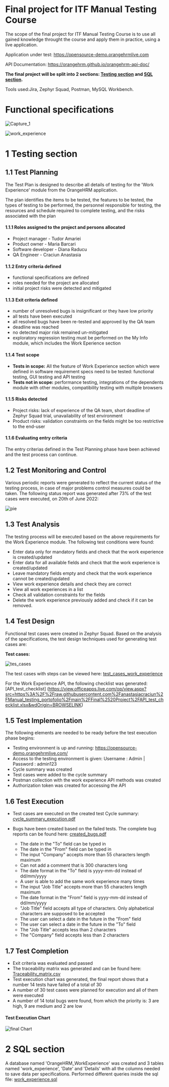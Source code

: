 # Final project for ITF Manual Testing Course

The scope of the final project for ITF Manual Testing Course is to use all gained knowledge throught the course and apply them in practice, using a live application. 

Application under test: https://opensource-demo.orangehrmlive.com

API Documentation: https://orangehrm.github.io/orangehrm-api-doc/

**The final project will be split into 2 sections: [Testing section](https://github.com/anastasiacraciun/Manual_testing_portofolio/blob/main/Final%20Project/README.md#1-testing-section) and [SQL section](https://github.com/anastasiacraciun/Manual_testing_portofolio/blob/main/Final%20Project/README.md#2-sql-section).**

Tools used:Jira, Zephyr Squad, Postman, MySQL Workbench.

# Functional specifications
![Capture_1](https://user-images.githubusercontent.com/103954649/171039487-7d2549a2-0806-413e-a5ce-a3804b522934.PNG)

![work_experience](https://user-images.githubusercontent.com/103954649/171039441-aaa655e2-085d-4a5a-b7db-618ebdeedaca.PNG)

# 1 Testing section

## 1.1 Test Planning

The Test Plan is designed to describe all details of testing for the 'Work Experience' module from the OrangeHRM application. 

The plan identifies the items to be tested, the features to be tested, the types of testing to be performed, the personnel responsible for testing, the resources and schedule required to complete testing, and the risks associated with the plan

#### 1.1.1 Roles assigned to the project and persons allocated
* Project manager - Tudor Amariei
* Product owner - Maria Barcari
* Software developer - Diana Raducu
* QA Engineer - Craciun Anastasia

#### 1.1.2 Entry criteria defined
* functional specifications are defined
* roles needed for the project are allocated
* initial project risks were detected and mitigated

#### 1.1.3 Exit criteria defined
* number of unresolved bugs is insignificant or they have low priority
* all tests have been executed
* all resolved bugs have been re-tested and approved by the QA team
* deadline was reached
* no detected major risk remained un-mitigated
* exploratory regression testing must be performed on the My Info module, which includes the Work Eperience section

#### 1.1.4 Test scope

* __Tests in scope:__ All the feature of Work Experience section which were defined in software requirement specs need to be tested: functional testing, GUI testing and API testing
* __Tests not in scope:__  performance testing, integrations of the dependents module with other modules, compatibility testing with multiple browsers

#### 1.1.5 Risks detected

* Project risks:  lack of experience of the QA team, short deadline of Zephyr Squad trial, unavailability of test environment
* Product risks: validation constraints on the fields might be too restrictive to the end-user

#### 1.1.6 Evaluating entry criteria

The entry criterias defined in the Test Planning phase have been achieved and the test process can continue. 

## 1.2 Test Monitoring and Control

Various periodic reports were generated to reflect the current status of the testing process, in case of major problems control measures could be taken. The following status report was generated after 73% of the test cases were executed, on 20th of June 2022:

![pie](https://user-images.githubusercontent.com/103954649/171379376-eb937000-dd08-4036-9a2a-cbcefd1b2e38.PNG)

## 1.3 Test Analysis

The testing process will be executed based on the above requirements for the Work Experience module. The following test conditions were found:

* Enter data only for mandatory fields and check that the work experience is created/updated
* Enter data for all available fields and check that the work experience is created/updated
* Leave mandatory fields empty and check that the work experience cannot be created/updated
* View work experience details and check they are correct
* View all work experiences in a list
* Check all validation constraints for the fields
* Delete the work experience previously added and check if it can be removed.

## 1.4 Test Design

Functional test cases were created in Zephyr Squad. Based on the analysis of the specifications, the test design techniques used for generating test cases 
are:

**Test cases:**

![tes_cases](https://user-images.githubusercontent.com/103954649/171224230-4dab0de5-2c91-40f4-9b92-d3f5a2a145cf.PNG)


The test cases with steps can be viewed here: [test_cases_work_experience](https://github.com/anastasiacraciun/Manual_testing_portofolio/blob/main/Final%20Project/Test%20Steps.pdf)

For the Work Experience API, the following checklist was generated:[API_test_checklist] (https://view.officeapps.live.com/op/view.aspx?src=https%3A%2F%2Fraw.githubusercontent.com%2Fanastasiacraciun%2FManual_testing_portofolio%2Fmain%2FFinal%2520Project%2FAPI_test_checklist.xlsx&wdOrigin=BROWSELINK)

## 1.5 Test Implementation

The following elements are needed to be ready before the test execution phase begins:

* Testing environment is up and running: https://opensource-demo.orangehrmlive.com/
* Access to the testing environment is given: Username : Admin | Password : admin123
* Cycle summary was created
* Test cases were added to the cycle summary
* Postman collection with the work experience API methods was created
* Authorization token was created for accessing the API

## 1.6 Test Execution

* Test cases are executed on the created test Cycle summary: [cycle_summary_execution.pdf](https://github.com/anastasiacraciun/Manual_testing_portofolio/blob/main/Final%20Project/Test%20Execution.pdf)

* Bugs have been created based on the failed tests. The complete bug reports can be found here: [created_bugs.pdf](https://github.com/anastasiacraciun/Manual_testing_portofolio/blob/main/Final%20Project/created%20bugs.pdf)

    *  The date in the "To" field can be typed in
    *  The date in the "From" field can be typed in
    *  The input "Company" accepts more than 55 characters length maximum
    *  Can not add a comment that is 300 characters long
    *  The date format in the "To" field is yyyy-mm-dd instead of dd/mm/yyyy
    *  A user is able to add the same work experience many times
    *  The input "Job Title" accepts more than 55 characters length maximum
    *  The date format in the "From" field is yyyy-mm-dd instead of dd/mm/yyyy
    *  "Job Title" field accepts all type of characters. Only alphabetical characters are supposed to be accepted
    *  The user can select a date in the future in the "From" field
    *  The user can select a date in the future in the "To" field
    *  The "Job Title" accepts less than 2 characters
    *  The "Company" field accepts less than 2 characters

## 1.7 Test Completion

* Exit criteria was evaluated and passed
* The traceability matrix was generated and can be found here: [Traceability_matrix.csv](https://view.officeapps.live.com/op/view.aspx?src=https%3A%2F%2Fraw.githubusercontent.com%2Fanastasiacraciun%2FManual_testing_portofolio%2Fmain%2FFinal%2520Project%2FForward%2520Traceability_2_6_2022.xlsx&wdOrigin=BROWSELINK)
* Test execution chart was generated, the final report shows that a number 14 tests have failed of a total of 30
* A number of 30 test cases were planned for execution and all of them were executed
* A number of 14 total bugs were found, from which the priority is: 3 are high, 9 are medium and 2 are low

#### Test Execution Chart

![final Chart](https://user-images.githubusercontent.com/103954649/171666281-811af79d-a8f2-4565-bb41-2701ffcc1bc8.PNG)

# 2 SQL section
A database named 'OrangeHRM_WorkExperience' was created and 3 tables named 'work_experience', 'Date' and 'Details' with all the columns needed to save data per specifications. Performed different queries inside the sql file: [work_experience.sql](https://github.com/anastasiacraciun/Manual_testing_portofolio/blob/main/Final%20Project/AFP_sql.sql)
